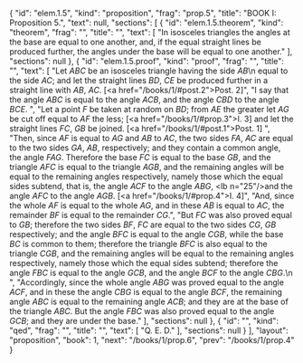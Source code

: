 {
  "id": "elem.1.5",
  "kind": "proposition",
  "frag": "prop.5",
  "title": "BOOK I: Proposition 5.",
  "text": null,
  "sections": [
    {
      "id": "elem.1.5.theorem",
      "kind": "theorem",
      "frag": "",
      "title": "",
      "text": [
        "In isosceles triangles the angles at the base are equal to one another, and, if the equal straight lines be produced further, the angles under the base will be equal to one another."
      ],
      "sections": null
    },
    {
      "id": "elem.1.5.proof",
      "kind": "proof",
      "frag": "",
      "title": "",
      "text": [
        "Let <var>ABC</var> be an isosceles triangle having the side <var>AB</var>\n        equal to the side <var>AC</var>; and let the straight lines <var>BD</var>, <var>CE</var> be produced further in a straight line with <var>AB</var>, <var>AC</var>. [<a href=\"/books/1/#post.2\">Post. 2</a>]",
        "I say that the angle <var>ABC</var> is equal to the angle <var>ACB</var>, and the angle <var>CBD</var> to the angle <var>BCE</var>. ",
        "Let a point <var>F</var> be taken at random on <var>BD</var>;  from <var>AE</var> the greater let <var>AG</var> be cut off equal to <var>AF</var> the less; [<a href=\"/books/1/#prop.3\">I. 3</a>] and let the straight lines <var>FC</var>, <var>GB</var> be joined. [<a href=\"/books/1/#post.1\">Post. 1</a>] ",
        "Then, since <var>AF</var> is equal to <var>AG</var> and <var>AB</var> to <var>AC</var>, the two sides <var>FA</var>, <var>AC</var> are equal to the two sides <var>GA</var>, <var>AB</var>, respectively; and they contain a common angle, the angle <var>FAG</var>. Therefore the base <var>FC</var> is equal to the base <var>GB</var>, and the triangle <var>AFC</var> is equal to the triangle <var>AGB</var>, and the remaining angles will be equal to the remaining angles respectively, namely those which the equal sides subtend, that is, the angle <var>ACF</var> to the angle <var>ABG</var>, <lb n=\"25\"/>and the angle <var>AFC</var> to the angle <var>AGB</var>. [<a href=\"/books/1/#prop.4\">I. 4</a>]",
        "And, since the whole <var>AF</var> is equal to the whole <var>AG</var>, and in these <var>AB</var> is equal to <var>AC</var>, the remainder <var>BF</var> is equal to the remainder <var>CG</var>.",
        "But <var>FC</var> was also proved equal to <var>GB</var>; therefore the two sides <var>BF</var>, <var>FC</var> are equal to the two sides <var>CG</var>, <var>GB</var> respectively; and the angle <var>BFC</var> is equal to the angle <var>CGB</var>, while the base <var>BC</var> is common to them; therefore the triangle <var>BFC</var> is also equal to the triangle <var>CGB</var>, and the remaining angles will be equal to the remaining angles respectively, namely those which the equal sides subtend; therefore the angle <var>FBC</var> is equal to the angle <var>GCB</var>, and the angle <var>BCF</var> to the angle <var>CBG</var>.\n        ",
        "Accordingly, since the whole angle <var>ABG</var> was proved equal to the angle <var>ACF</var>, and in these the angle <var>CBG</var> is equal to the angle <var>BCF</var>, the remaining angle <var>ABC</var> is equal to the remaining angle <var>ACB</var>; and they are at the base of the triangle <var>ABC</var>. But the angle <var>FBC</var> was also proved equal to the angle <var>GCB</var>; and they are under the base."
      ],
      "sections": null
    },
    {
      "id": "",
      "kind": "qed",
      "frag": "",
      "title": "",
      "text": [
        "Q. E. D."
      ],
      "sections": null
    }
  ],
  "layout": "proposition",
  "book": 1,
  "next": "/books/1/prop.6",
  "prev": "/books/1/prop.4"
}
